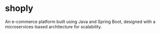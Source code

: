 # shoply
An e-commerce platform built using Java and Spring Boot, designed with a microservices-based architecture for scalability.
